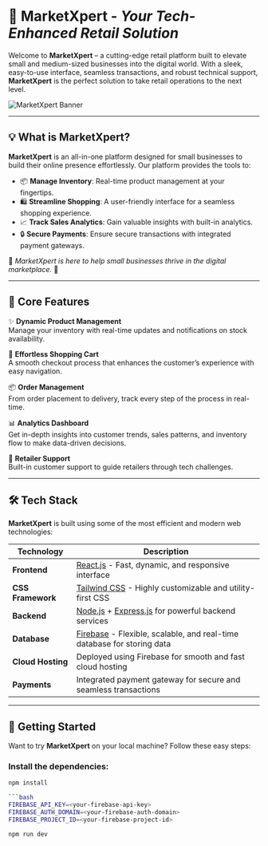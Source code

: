 # 🛒 **MarketXpert** - *Your Tech-Enhanced Retail Solution*

Welcome to **MarketXpert** – a cutting-edge retail platform built to elevate small and medium-sized businesses into the digital world. With a sleek, easy-to-use interface, seamless transactions, and robust technical support, **MarketXpert** is the perfect solution to take retail operations to the next level.

![MarketXpert Banner](https://media.discordapp.net/attachments/1246278188884037765/1281367343687139328/Screenshot_2024-09-06_at_03.06.09.png?ex=66db75d5&is=66da2455&hm=95048bf6bfa1b59df41e1d1b209639a568aa6bc552125a34d4e7a9cea0ef4d44&=&format=webp&quality=lossless&width=1179&height=655)

---

## 💡 **What is MarketXpert?**

**MarketXpert** is an all-in-one platform designed for small businesses to build their online presence effortlessly. Our platform provides the tools to:

- 📦 **Manage Inventory**: Real-time product management at your fingertips.
- 🛍️ **Streamline Shopping**: A user-friendly interface for a seamless shopping experience.
- 📈 **Track Sales Analytics**: Gain valuable insights with built-in analytics.
- 🔒 **Secure Payments**: Ensure secure transactions with integrated payment gateways.

🌟 *MarketXpert is here to help small businesses thrive in the digital marketplace.* 🌟

---

## 🎯 **Core Features**

✨ **Dynamic Product Management**  
Manage your inventory with real-time updates and notifications on stock availability.

🛒 **Effortless Shopping Cart**  
A smooth checkout process that enhances the customer’s experience with easy navigation.

📦 **Order Management**  
From order placement to delivery, track every step of the process in real-time.

📊 **Analytics Dashboard**  
Get in-depth insights into customer trends, sales patterns, and inventory flow to make data-driven decisions.

🔧 **Retailer Support**  
Built-in customer support to guide retailers through tech challenges.

---

## 🛠️ **Tech Stack**  
**MarketXpert** is built using some of the most efficient and modern web technologies:

| Technology         | Description                                        |
| ------------------ | -------------------------------------------------- |
| **Frontend**        | [React.js](https://reactjs.org/) - Fast, dynamic, and responsive interface |
| **CSS Framework**   | [Tailwind CSS](https://tailwindcss.com/) - Highly customizable and utility-first CSS |
| **Backend**         | [Node.js](https://nodejs.org/) + [Express.js](https://expressjs.com/) for powerful backend services |
| **Database**        | [Firebase](https://firebase.google.com/) - Flexible, scalable, and real-time database for storing data |
| **Cloud Hosting**   | Deployed using Firebase for smooth and fast cloud hosting |
| **Payments**        | Integrated payment gateway for secure and seamless transactions |

---

## 🚀 **Getting Started**

Want to try **MarketXpert** on your local machine? Follow these easy steps:

### Install the dependencies:
```bash
npm install

```bash
FIREBASE_API_KEY=<your-firebase-api-key>
FIREBASE_AUTH_DOMAIN=<your-firebase-auth-domain>
FIREBASE_PROJECT_ID=<your-firebase-project-id>

npm run dev

